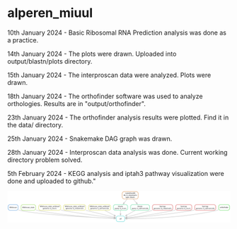 # alperen_miuul
10th January 2024 - Basic Ribosomal RNA Prediction analysis was done as a practice.

14th January 2024 - The plots were drawn. Uploaded into output/blastn/plots directory.

15th January 2024 - The interproscan data were analyzed. Plots were drawn.

18th January 2024 - The orthofinder software was used to analyze orthologies. Results are in "output/orthofinder".

23th January 2024 - The orthofinder analysis results were plotted. Find it in the data/ directory.

25th January 2024 - Snakemake DAG graph was drawn.

28th January 2024 - Interproscan data analysis was done. Current working directory problem solved. 

5th February 2024 - KEGG analysis and iptah3 pathway visualization were done and uploaded to github."

![dag.png](dag.png)
